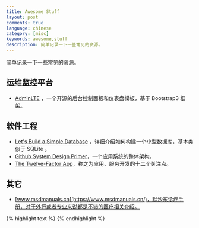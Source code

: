 ```yaml
---
title: Awesome Stuff
layout: post
comments: true
language: chinese
category: [misc]
keywords: awesome,stuff
description: 简单记录一下一些常见的资源。
---
```


简单记录一下一些常见的资源。

<!-- more -->

## 运维监控平台

* [AdminLTE](https://adminlte.io/) ，一个开源的后台控制面板和仪表盘模板，基于 Bootstrap3 框架。

## 软件工程

* [Let's Build a Simple Database](https://cstack.github.io/db_tutorial/) ，详细介绍如何构建一个小型数据库，基本类似于 SQLite 。
* [Github System Design Primer](https://github.com/donnemartin/system-design-primer)，一个应用系统的整体架构。
* [The Twelve-Factor App](https://12factor.net/)，称之为应用、服务开发的十二个关注点。

## 其它

* [www.msdmanuals.cn](https://www.msdmanuals.cn/)，默沙东诊疗手册，对于外行或者专业来说都是不错的医疗相关介绍。



<!---
* [Nuklear](https://github.com/vurtun/nuklear)，一个纯 C 编写，零依赖的 GUI 图形库。
https://github.com/andlabs/libui
https://github.com/liuliu/ccv                  A Modern Computer Vision Library
https://github.com/lc-soft/LCUI
https://github.com/kovidgoyal/kitty
https://github.com/go-vgo/robotgo

IP地址信息检索
https://github.com/lionsoul2014/ip2region

操作Android设备
https://github.com/Genymobile/scrcpy

USB格式化工具
https://github.com/pbatard/rufus



一个Windows兼容的OS
https://github.com/reactos/reactos
https://github.com/contiki-os/contiki
https://github.com/yourtion/30dayMakeOS

结对编程工具
https://github.com/cinder/Cinder

一个小型的虚机
https://github.com/jakogut/tinyvm

比LUA还要小的解析语言解析器
https://github.com/tj/luna
https://github.com/orangeduck/mpc

简单的C编译其
https://github.com/rui314/8cc
https://github.com/zsaleeba/picoc

一个支持压缩、加密的备份工具
https://github.com/borgbackup/borg

在C语言之上封装的高级语言
https://github.com/orangeduck/Cello

视频播放器
https://mpv.io/

反向编译
http://www.radare.org/r/
https://github.com/aquynh/capstone

图像解码、C解析器、printf输出等公共函数
https://github.com/nothings/stb

终端音乐播放器
https://github.com/cmus/cmus

HTTP相关
https://github.com/nodejs/http-parser
https://github.com/lionsoul2014/ip2region
https://github.com/lpereira/lwan
https://github.com/davidmoreno/onion
https://github.com/haywire/haywire
https://github.com/droe/sslsplit
https://github.com/h2o/picohttpparser

事件数据库
https://github.com/traildb/traildb

SSH登陆等效率工具
https://github.com/DaveDavenport/rofi

一个简单的Web Application Firewalls
https://github.com/nbs-system/naxsi

分布式KV存储
https://github.com/Netflix/dynomite

应该是个PG代理
https://github.com/citusdata/citus

通用C库
https://github.com/attractivechaos/klib
https://github.com/awslabs/s2n SSL/TLS库
https://github.com/lz4/lz4
https://github.com/Cyan4973/xxHash
https://github.com/antirez/sds       Simple Dynamic Strings library for C
https://github.com/tboox/tbox
https://github.com/warmcat/libwebsockets
https://github.com/facebook/libphenom
https://github.com/srdja/Collections-C
https://github.com/troydhanson/uthash
https://github.com/fragglet/c-algorithms
https://github.com/begeekmyfriend/bplustree
https://github.com/urbit/urbit
https://github.com/concurrencykit/ck
https://github.com/libusb/libusb
https://github.com/kokke/tiny-AES-c  AES
https://github.com/cloudwu/pbc   A protocol buffers library for C
https://github.com/rxi/dyad Asynchronous networking for C


https://github.com/sustrik/libmill    Go-style concurrency in C
https://github.com/cloudwu/coroutine

C network daemon for bloom filters
https://github.com/armon/bloomd

SHA冲突检测
https://github.com/cr-marcstevens/sha1collisiondetection

C单元测试
https://github.com/silentbicycle/greatest

聊天工具框架
https://github.com/weechat/weechat

查看CPU状态
https://github.com/google/cpu_features
https://github.com/processhacker/processhacker

一个小型的虚机
https://github.com/jakogut/tinyvm

比LUA还要小的解析语言解析器
https://github.com/tj/luna
https://github.com/orangeduck/mpc


MarkDown解析
https://github.com/vmg/sundown

C包管理
https://github.com/clibs/clib

嵌入式
https://github.com/grbl/grbl
https://github.com/qmk/qmk_firmware
https://github.com/jgamblin/Mirai-Source-Code
https://github.com/cleanflight/cleanflight
https://github.com/RIOT-OS/RIOT
https://github.com/cesanta/mongoose-os
https://github.com/RandyGaul/tinyheaders


一堆奇葩代码的收集
https://github.com/MinhasKamal/CreepyCodeCollection

解密hashcat
https://github.com/magnumripper/JohnTheRipper

神经网络库
https://github.com/glouw/tinn

列存，基于PG
https://github.com/citusdata/cstore_fdw

RPC
https://github.com/laruence/yar

LeetCode
https://github.com/begeekmyfriend/leetcode

https://github.com/miloyip/nativejson-benchmark
http://zserge.com/jsmn.html
http://json.org/
https://github.com/json-c/json-c
https://github.com/akheron/jansson
https://github.com/esnme/ultrajson
https://github.com/zserge/jsmn
https://github.com/udp/json-parser
https://github.com/ohler55/oj
https://github.com/lloyd/yajl


https://github.com/vodik/envoy


AIDE 主机级别的安全检测
http://aide.sourceforge.net/
SNORT 安全入侵检测
https://www.snort.org/

EXT类型文件误删恢复
http://extundelete.sourceforge.net/


可以通过情报引擎，例如 zoomeye、shodan 等，查看当前网络。

https://github.com/stellar/stellar-core
https://github.com/openvenues/libpostal
https://github.com/dunst-project/dunst
https://github.com/cesanta/v7
https://github.com/jonashaag/bjoern
https://github.com/Celtoys/Remotery
https://github.com/Bumblebee-Project/Bumblebee
https://github.com/intel-iot-devkit/mraa



https://github.com/krallin/tini
https://github.com/allinurl/goaccess
https://github.com/tj/mon
https://github.com/z3APA3A/3proxy
https://github.com/vstakhov/rspamd
https://github.com/sustrik/libdill
https://github.com/nanopb/nanopb
https://github.com/h2o/picohttpparser
https://github.com/examplecode/mproxy
https://github.com/halayli/lthread
https://github.com/opsengine/cpulimit
https://github.com/viabtc/asnw
https://mp.weixin.qq.com/s/gV7DqSgSkz_X56p2X_x_cQ
-->



{% highlight text %}
{% endhighlight %}
